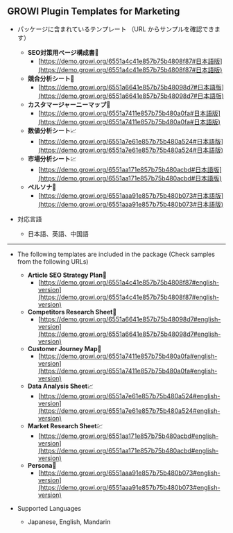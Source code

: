 ## GROWI Plugin Templates for Marketing

- パッケージに含まれているテンプレート （URL からサンプルを確認できます）
  - **SEO対策用ページ構成書**📝
    - [https://demo.growi.org/6551a4c41e857b75b4808f87#日本語版](https://demo.growi.org/6551a4c41e857b75b4808f87#日本語版)
  - **競合分析シート**🏢
    - [https://demo.growi.org/6551a6641e857b75b48098d7#日本語版](https://demo.growi.org/6551a6641e857b75b48098d7#日本語版)
  - **カスタマージャーニーマップ**📒
    - [https://demo.growi.org/6551a7411e857b75b480a0fa#日本語版](https://demo.growi.org/6551a7411e857b75b480a0fa#日本語版) 
  - **数値分析シート**📈
    - [https://demo.growi.org/6551a7e61e857b75b480a524#日本語版](https://demo.growi.org/6551a7e61e857b75b480a524#日本語版)
  - **市場分析シート**💹
    - [https://demo.growi.org/6551aa171e857b75b480acbd#日本語版](https://demo.growi.org/6551aa171e857b75b480acbd#日本語版)
  - **ペルソナ**🧑
    - [https://demo.growi.org/6551aaa91e857b75b480b073#日本語版](https://demo.growi.org/6551aaa91e857b75b480b073#日本語版)

- 対応言語
    - 日本語、英語、中国語
----
- The following templates are included in the package (Check samples from the following URLs)
    - **Article SEO Strategy Plan**📝
      - [https://demo.growi.org/6551a4c41e857b75b4808f87#english-version](https://demo.growi.org/6551a4c41e857b75b4808f87#english-version)
    - **Competitors Research Sheet**🏢
      - [https://demo.growi.org/6551a6641e857b75b48098d7#english-version](https://demo.growi.org/6551a6641e857b75b48098d7#english-version)
    - **Customer Journey Map**📒
      - [https://demo.growi.org/6551a7411e857b75b480a0fa#english-version](https://demo.growi.org/6551a7411e857b75b480a0fa#english-version)
    - **Data Analysis Sheet**📈
      - [https://demo.growi.org/6551a7e61e857b75b480a524#english-version](https://demo.growi.org/6551a7e61e857b75b480a524#english-version)
    - **Market Research Sheet**💹
      - [https://demo.growi.org/6551aa171e857b75b480acbd#english-version](https://demo.growi.org/6551aa171e857b75b480acbd#english-version)
    - **Persona**🧑
      - [https://demo.growi.org/6551aaa91e857b75b480b073#english-version](https://demo.growi.org/6551aaa91e857b75b480b073#english-version)

- Supported Languages
    - Japanese, English, Mandarin
